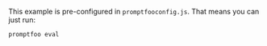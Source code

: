 This example is pre-configured in `promptfooconfig.js`. That means you can just run:

```
promptfoo eval
```

